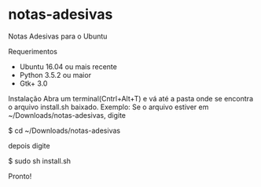 # notas-adesivas
Notas Adesivas para o Ubuntu

Requerimentos
* Ubuntu 16.04 ou mais recente
* Python 3.5.2 ou maior
* Gtk+ 3.0

Instalação
Abra um terminal(Cntrl+Alt+T) e vá até a pasta onde se encontra o arquivo install.sh baixado.
Exemplo: Se o arquivo estiver em ~/Downloads/notas-adesivas, digite

$ cd ~/Downloads/notas-adesivas

depois digite

$ sudo sh install.sh

Pronto!
